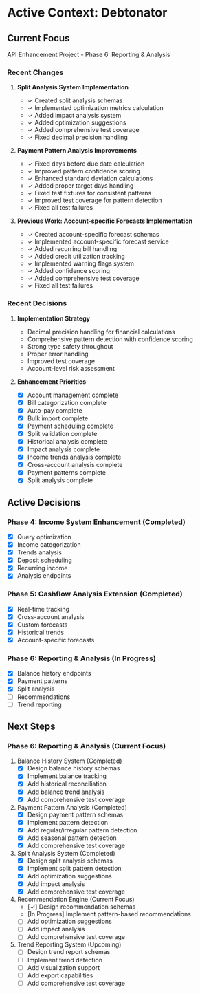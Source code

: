 # Active Context: Debtonator

## Current Focus
API Enhancement Project - Phase 6: Reporting & Analysis

### Recent Changes
1. **Split Analysis System Implementation**
   - ✓ Created split analysis schemas
   - ✓ Implemented optimization metrics calculation
   - ✓ Added impact analysis system
   - ✓ Added optimization suggestions
   - ✓ Added comprehensive test coverage
   - ✓ Fixed decimal precision handling

2. **Payment Pattern Analysis Improvements**
   - ✓ Fixed days before due date calculation
   - ✓ Improved pattern confidence scoring
   - ✓ Enhanced standard deviation calculations
   - ✓ Added proper target days handling
   - ✓ Fixed test fixtures for consistent patterns
   - ✓ Improved test coverage for pattern detection
   - ✓ Fixed all test failures

3. **Previous Work: Account-specific Forecasts Implementation**
   - ✓ Created account-specific forecast schemas
   - ✓ Implemented account-specific forecast service
   - ✓ Added recurring bill handling
   - ✓ Added credit utilization tracking
   - ✓ Implemented warning flags system
   - ✓ Added confidence scoring
   - ✓ Added comprehensive test coverage
   - ✓ Fixed all test failures

### Recent Decisions
1. **Implementation Strategy**
   - Decimal precision handling for financial calculations
   - Comprehensive pattern detection with confidence scoring
   - Strong type safety throughout
   - Proper error handling
   - Improved test coverage
   - Account-level risk assessment

2. **Enhancement Priorities**
   - [x] Account management complete
   - [x] Bill categorization complete
   - [x] Auto-pay complete
   - [x] Bulk import complete
   - [x] Payment scheduling complete
   - [x] Split validation complete
   - [x] Historical analysis complete
   - [x] Impact analysis complete
   - [x] Income trends analysis complete
   - [x] Cross-account analysis complete
   - [x] Payment patterns complete
   - [x] Split analysis complete

## Active Decisions

### Phase 4: Income System Enhancement (Completed)
- [x] Query optimization
- [x] Income categorization
- [x] Trends analysis
- [x] Deposit scheduling
- [x] Recurring income
- [x] Analysis endpoints

### Phase 5: Cashflow Analysis Extension (Completed)
- [x] Real-time tracking
- [x] Cross-account analysis
- [x] Custom forecasts
- [x] Historical trends
- [x] Account-specific forecasts

### Phase 6: Reporting & Analysis (In Progress)
- [x] Balance history endpoints
- [x] Payment patterns
- [x] Split analysis
- [ ] Recommendations
- [ ] Trend reporting

## Next Steps

### Phase 6: Reporting & Analysis (Current Focus)
1. Balance History System (Completed)
   - [x] Design balance history schemas
   - [x] Implement balance tracking
   - [x] Add historical reconciliation
   - [x] Add balance trend analysis
   - [x] Add comprehensive test coverage

2. Payment Pattern Analysis (Completed)
   - [x] Design payment pattern schemas
   - [x] Implement pattern detection
   - [x] Add regular/irregular pattern detection
   - [x] Add seasonal pattern detection
   - [x] Add comprehensive test coverage

3. Split Analysis System (Completed)
   - [x] Design split analysis schemas
   - [x] Implement split pattern detection
   - [x] Add optimization suggestions
   - [x] Add impact analysis
   - [x] Add comprehensive test coverage

4. Recommendation Engine (Current Focus)
   - [✓] Design recommendation schemas
   - [In Progress] Implement pattern-based recommendations
   - [ ] Add optimization suggestions
   - [ ] Add impact analysis
   - [ ] Add comprehensive test coverage

5. Trend Reporting System (Upcoming)
   - [ ] Design trend report schemas
   - [ ] Implement trend detection
   - [ ] Add visualization support
   - [ ] Add export capabilities
   - [ ] Add comprehensive test coverage
